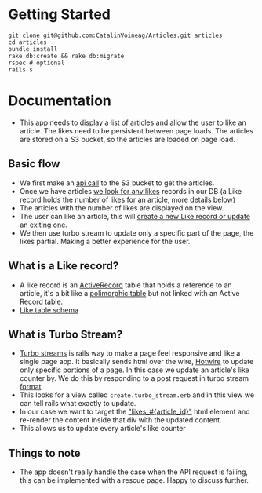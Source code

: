 # Getting Started

```
git clone git@github.com:CatalinVoineag/Articles.git articles
cd articles
bundle install
rake db:create && rake db:migrate
rspec # optional 
rails s
```

# Documentation
- This app needs to display a list of articles and allow the user to like an article. The likes need to be persistent between page loads. The articles are stored on a S3 bucket, so the articles are loaded on page load.

## Basic flow
- We first make an [api call](https://github.com/CatalinVoineag/Articles/blob/6aa171aa50e544ad647692e503cd0830d9e0c780/app/services/article_service.rb#L20) to the S3 bucket to get the articles.
- Once we have articles [we look for any likes](https://github.com/CatalinVoineag/Articles/blob/6aa171aa50e544ad647692e503cd0830d9e0c780/app/services/article_service.rb#L6-L12) records in our DB (a Like record holds the number of likes for an article, more details below)
- The articles with the number of likes are displayed on the view.
- The user can like an article, this will [create a new Like record or update an exiting one](https://github.com/CatalinVoineag/Articles/blob/6aa171aa50e544ad647692e503cd0830d9e0c780/app/controllers/likes_controller.rb#L3-L6).
- We then use turbo stream to update only a specific part of the page, the likes partial. Making a better experience for the user.

## What is a Like record?
- A like record is an [ActiveRecord](https://guides.rubyonrails.org/active_record_basics.html) table that holds a reference to an article, it's a bit like a [polimorphic table](https://guides.rubyonrails.org/association_basics.html#polymorphic-associations) but not linked with an Active Record table.
- [Like table schema](https://github.com/CatalinVoineag/Articles/blob/6aa171aa50e544ad647692e503cd0830d9e0c780/db/schema.rb#L14-L20)

## What is Turbo Stream?
- [Turbo streams](https://turbo.hotwired.dev/handbook/introduction) is rails way to make a page feel responsive and like a single page app. It basically sends html over the wire, [Hotwire](https://hotwired.dev/) to update only specific portions of a page. In this case we update an article's like counter by. We do this by responding to a post request in turbo stream [format](https://github.com/CatalinVoineag/Articles/blob/6aa171aa50e544ad647692e503cd0830d9e0c780/app/controllers/likes_controller.rb#L10-L12).
- This looks for a view called `create.turbo_stream.erb` and in this view we can tell rails what exactly to update.
- In our case we want to target the ["likes_#{article_id}"](https://github.com/CatalinVoineag/Articles/blob/6aa171aa50e544ad647692e503cd0830d9e0c780/app/views/likes/create.turbo_stream.erb#L1) html element and re-render the content inside that div with the updated content. 
- This allows us to update every article's like counter


## Things to note
- The app doesn't really handle the case when the API request is failing, this can be implemented with a rescue page. Happy to discuss further.
